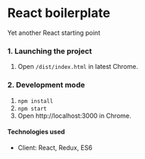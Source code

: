 # React boilerplate
Yet another React starting point

### 1. Launching the project 

1. Open `/dist/index.html` in latest Chrome.


### 2. Development mode

1. `npm install`
2. `npm start`
3. Open http://localhost:3000 in Chrome.

#### Technologies used
- Client: React, Redux, ES6
